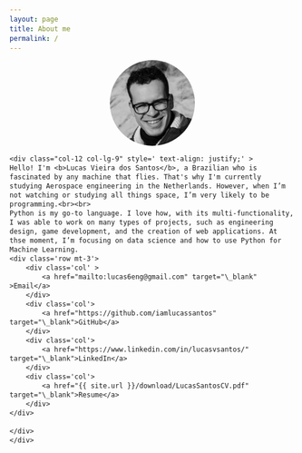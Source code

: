 ```yaml
---
layout: page
title: About me
permalink: /
---
```


<style>


img {
  border-radius: 50%;
}

.center {
  display: block;
  margin-left: auto;
  margin-right: auto;
}


</style>





<div class="container">
     <div class="row">
    <div class="col-12 col-lg-3 p-0 mb-3" >
    <img src="/assets/images/me.jpg" alt="" class="center"    style="width:150px;">
    </div>

    <div class="col-12 col-lg-9" style=' text-align: justify;' >
    Hello! I'm <b>Lucas Vieira dos Santos</b>, a Brazilian who is fascinated by any machine that flies. That's why I'm currently studying Aerospace engineering in the Netherlands. However, when I’m not watching or studying all things space, I’m very likely to be programming.<br><br>
    Python is my go-to language. I love how, with its multi-functionality, I was able to work on many types of projects, such as engineering design, game development, and the creation of web applications. At thse moment, I’m focusing on data science and how to use Python for Machine Learning.
    <div class='row mt-3'>
        <div class='col' >
            <a href="mailto:lucas6eng@gmail.com" target="\_blank" >Email</a>
        </div>
        <div class='col'>
            <a href="https://github.com/iamlucassantos" target="\_blank">GitHub</a>
        </div>
        <div class='col'>
            <a href="https://www.linkedin.com/in/lucasvsantos/" target="\_blank">LinkedIn</a>
        </div>
        <div class='col'>
            <a href="{{ site.url }}/download/LucasSantosCV.pdf" target="\_blank">Resume</a>
        </div>
    </div>

    </div>
    </div>



</div>
